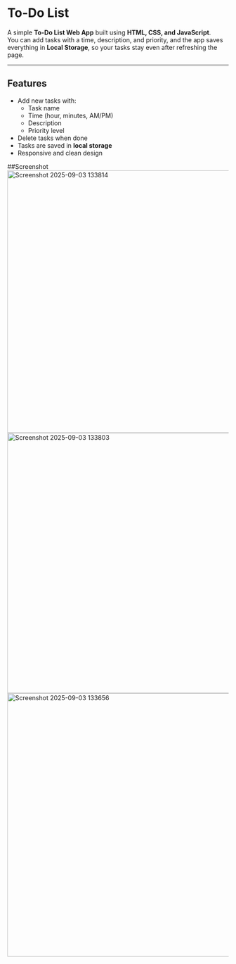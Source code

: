 #  To-Do List

A simple **To-Do List Web App** built using **HTML, CSS, and JavaScript**.  
You can add tasks with a time, description, and priority, and the app saves everything in **Local Storage**, so your tasks stay even after refreshing the page.

---

##  Features
- Add new tasks with:
  - Task name
  - Time (hour, minutes, AM/PM)
  - Description
  - Priority level
- Delete tasks when done
- Tasks are saved in **local storage**
- Responsive and clean design

##Screenshot
<img width="1365" height="597" alt="Screenshot 2025-09-03 133814" src="https://github.com/user-attachments/assets/e3bd1a4b-6b4d-4b8a-b124-4150983d4602" />
<img width="1365" height="592" alt="Screenshot 2025-09-03 133803" src="https://github.com/user-attachments/assets/6b56b1bd-11dd-4f1a-9a9f-feff539ea39d" />
<img width="1359" height="599" alt="Screenshot 2025-09-03 133656" src="https://github.com/user-attachments/assets/75d301c6-2e73-49f0-ba39-945a62b8032a" />
